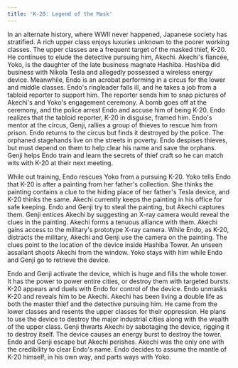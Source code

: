 ```yaml
---
title: 'K-20: Legend of the Mask'
---
```


In an alternate history, where WWII never happened, Japanese society has
stratified. A rich upper class enjoys luxuries unknown to the poorer working
classes. The upper classes are a frequent target of the masked thief, K-20. He
continues to elude the detective pursuing him, Akechi. Akechi's fiancée, Yoko,
is the daughter of the late business magnate Hashiba. Hashiba did business with
Nikola Tesla and allegedly possessed a wireless energy device. Meanwhile, Endo
is an acrobat performing in a circus for the lower and middle classes. Endo's
ringleader falls ill, and he takes a job from a tabloid reporter to support him.
The reporter sends him to snap pictures of Akechi's and Yoko's engagement
ceremony. A bomb goes off at the ceremony, and the police arrest Endo and accuse
him of being K-20. Endo realizes that the tabloid reporter, K-20 in disguise,
framed him. Endo's mentor at the circus, Genji, rallies a group of thieves to
rescue him from prison. Endo returns to the circus but finds it destroyed by the
police. The orphaned stagehands live on the streets in poverty. Endo despises
thieves, but must depend on them to help clear his name and save the orphans.
Genji helps Endo train and learn the secrets of thief craft so he can match wits
with K-20 at their next meeting.

While out training, Endo rescues Yoko from a pursuing K-20. Yoko tells Endo that
K-20 is after a painting from her father's collection. She thinks the painting
contains a clue to the hiding place of her father's Tesla device, and K-20
thinks the same. Akechi currently keeps the painting in his office for safe
keeping. Endo and Genji try to steal the painting, but Akechi captures them.
Genji entices Akechi by suggesting an X-ray camera would reveal the clues in the
painting. Akechi forms a tenuous alliance with them. Akechi gains access to the
military's prototype X-ray camera. While Endo, as K-20, distracts the military,
Akechi and Genji use the camera on the painting. The clues point to the location
of the device inside Hashiba Tower. An unseen assailant shoots Akechi from the
window. Yoko stays with him while Endo and Genji go to retrieve the device.

Endo and Genji activate the device, which is huge and fills the whole tower. It
has the power to power entire cities, or destroy them with targeted bursts. K-20
appears and duels with Endo for control of the device. Endo unmasks K-20 and
reveals him to be Akechi. Akechi has been living a double life as both the
master thief and the detective pursuing him. He came from the lower classes and
resents the upper classes for their oppression. He plans to use the device to
destroy the major industrial cities along with the wealth of the upper class.
Genji thwarts Akechi by sabotaging the device, rigging it to destroy itself. The
device causes an energy burst to destroy the tower. Endo and Genji escape but
Akechi perishes. Akechi was the only one with the credibility to clear Endo's
name. Endo decides to assume the mantle of K-20 himself, in his own way, and
parts ways with Yoko.
